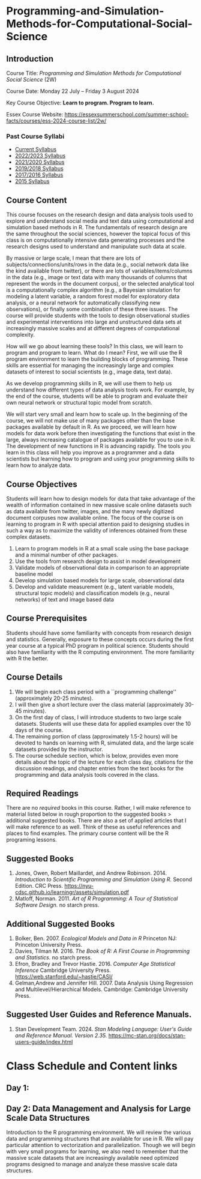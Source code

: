 # Programming-and-Simulation-Methods-for-Computational-Social-Science

## Introduction
Course Title: *Programming and Simulation Methods for Computational Social Science* (2W)

Course Date: Monday 22 July – Friday 3 August 2024

Key Course Objective: **Learn to program. Program to learn.**

Essex Course Website: https://essexsummerschool.com/summer-school-facts/courses/ess-2024-course-list/2w/

### Past Course Syllabi 
- [Current Syllabus](https://github.com/CJFariss/Programming-and-Simulation-Methods-for-Computational-Social-Science)
- [2022/2023 Syllabus](https://github.com/CJFariss/Advanced-Computational-Methods-for-Social-Media-and-Text-Data)
- [2021/2020 Syllabus](http://cfariss.com/documents/Essex_Advanced_Computaitonal_Methods_2020_Syllabus.pdf)
- [2019/2018 Syllabus](http://cfariss.com/documents/Essex_2F_2019_Syllabus.pdf)
- [2017/2016 Syllabus](http://cfariss.com/documents/Essex_Exploration_Analysis_Social_Media_Data.pdf)
- [2015 Syllabus](http://cfariss.com/documents/Essex_Analyzing_Big_Data.pdf)

## Course Content
This course focuses on the research design and data analysis tools used to explore and understand social media and text data using computational and simulation based methods in R. The fundamentals of research design are the same throughout the social sciences, however the topical focus of this class is on computationally intensive data generating processes and the research designs used to understand and manipulate such data at scale. 

By massive or large scale, I mean that there are lots of subjects/connections/units/rows in the data (e.g., social network data like the kind available from twitter), or there are lots of variables/items/columns in the data (e.g., image or text data with many thousands of columns that represent the words in the document corpus), or the selected analytical tool is a computationally complex algorithm (e.g., a Bayesian simulation for modeling a latent variable, a random forest model for exploratory data analysis, or a neural network for automatically classifying new observations), or finally some combination of these three issues. The course will provide students with the tools to design observational studies and experimental interventions into large and unstructured data sets at increasingly massive scales and at different degrees of computational complexity. 

How will we go about learning these tools? In this class, we will learn to program and program to learn. What do I mean? First, we will use the R program environment to learn the building blocks of programming. These skills are essential for managing the increasingly large and complex datasets of interest to social scientists (e.g., image data, text data).

As we develop programming skills in R, we will use them to help us understand how different types of data analysis tools work. For example, by the end of the course, students will be able to program and evaluate their own neural network or structural topic model from scratch. 

We will start very small and learn how to scale up. In the beginning of the course, we will not make use of many packages other than the base packages available by default in R. As we proceed, we will learn how models for data work before then investigating the functions that exist in the large, always increasing catalogue of packages available for you to use in R. The development of new functions in R is advancing rapidly. The tools you learn in this class will help you improve as a programmer and a data scientists but learning how to program and using your programming skills to learn how to analyze data.

## Course Objectives
Students will learn how to design models for data that take advantage of the wealth of information contained in new massive scale online datasets such as data available from twitter, images, and the many newly digitized document corpuses now available online. The focus of the course is on learning to program in R with special attention paid to designing studies in such a way as to maximize the validity of inferences obtained from these complex datasets. 

1. Learn to program models in R at a small scale using the base package and a minimal number of other packages.
2.  Use the tools from research design to assist in model development
3. Validate models of observational data in comparison to an appropriate baseline model
4. Develop simulation based models for large scale, observational data
5. Develop and validate measurement (e.g., latent variable models, structural topic models) and classification models (e.g., neural networks) of text and image based data

## Course Prerequisites
Students should have some familiarity with concepts from research design and statistics. Generally, exposure to these concepts occurs during the first year course at a typical PhD program in political science. Students should also have familiarity with the R computing environment. The more familiarity with R the better. 

## Course Details
1. We will begin each class period with a ``programming challenge'' (approximately 20-25 minutes). 
2. I will then give a short lecture over the class material (approximately 30-45 minutes). 
3. On the first day of class, I will introduce students to two large scale datasets. Students will use these data for applied examples over the 10 days of the course. 
4. The remaining portion of class (approximately 1.5-2 hours) will be devoted to hands on learning with R, simulated data, and the large scale datasets provided by the instructor. 
5. The course schedule section, which is below, provides even more details about the topic of the lecture for each class day, citations for the discussion readings, and chapter entries from the text books for the programming and data analysis tools covered in the class.

## Required Readings
There are no *required* books in this course. Rather, I will make reference to material listed below in rough proportion to the suggested books > additional suggested books. There are also a set of applied articles that I will make reference to as well. Think of these as useful references and places to find examples. The primary course content will be the R programing lessons.

## Suggested Books
1. Jones, Owen, Robert Maillardet, and Andrew Robinson. 2014. *Introduction to Scientific Programming and Simulation Using R.* Second Edition. CRC Press. https://nyu-cdsc.github.io/learningr/assets/simulation.pdf
2. Matloff, Norman. 2011. *Art of R Programming: A Tour of Statistical Software Design.* no starch press.


## Additional Suggested Books
1. Bolker, Ben. 2007. *Ecological Models and Data in R* Princeton NJ: Princeton University Press.
2. Davies, Tilman M. 2016. *The Book of R: A First Course in Programming and Statistics.* no starch press.
3. Efron, Bradley and Trevor Hastie. 2016. *Computer Age Statistical Inference* Cambridge University Press. https://web.stanford.edu/~hastie/CASI/
4. Gelman,Andrew and Jennifer Hill. 2007. Data Analysis Using Regression and Multilevel/Hierarchical Models. Cambridge: Cambridge University Press.

## Suggested User Guides and Reference Manuals.
1. Stan Development Team. 2024. *Stan Modeling Language: User's Guide and Reference Manual. Version 2.35.* https://mc-stan.org/docs/stan-users-guide/index.html


# Class Schedule and Content links

## Day 1: 

## Day 2: Data Management and Analysis for Large Scale Data Structures
Introduction to the R programming environment. We will review the various data and programming structures that are available for use in R. We will pay particular attention to vectorization and parallelization. Though we will begin with very small programs for learning, we also need to remember that the massive scale datasets that are increasingly available need optimized programs designed to manage and analyze these massive scale data structures.
